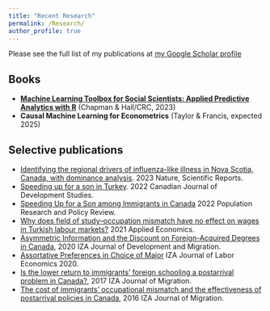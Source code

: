 ```yaml
---
title: "Recent Research"
permalink: /Research/
author_profile: true
---
```


Please see the full list of my publications at [my Google Scholar profile](https://scholar.google.ca/citations?user=8M2YA1QAAAAJ&hl=en)

## Books
- **[Machine Learning Toolbox for Social Scientists: Applied Predictive Analytics with R](https://www.amazon.ca/Machine-Learning-Toolbox-Social-Scientists/dp/1032463953)** (Chapman & Hall/CRC, 2023)
- **Causal Machine Learning for Econometrics** (Taylor & Francis, expected 2025)
   

  
## Selective publications

- [Identifying the regional drivers of influenza-like illness in Nova Scotia, Canada, with dominance analysis](https://www.nature.com/articles/s41598-023-37184-z). 2023 Nature, Scientific Reports.
- [Speeding up for a son in Turkey](https://www.tandfonline.com/eprint/8KCSCQPEYUPTIHXSYKQS/full?target=10.1080/02255189.2022.2145273). 2022 Canadian Journal of Development Studies.
- [Speeding Up for a Son among Immigrants in Canada](https://can01.safelinks.protection.outlook.com/?url=https%3A%2F%2Frdcu.be%2FcOII0&data=05%7C01%7Cyigit.aydede%40smu.ca%7C9f0dab420256465f479908da43754240%7C060b02ae57754360abbae2e29cca6627%7C1%7C0%7C637896468467357238%7CUnknown%7CTWFpbGZsb3d8eyJWIjoiMC4wLjAwMDAiLCJQIjoiV2luMzIiLCJBTiI6Ik1haWwiLCJXVCI6Mn0%3D%7C3000%7C%7C%7C&sdata=oNiZrzUHZH26FiPmJ8JWdTcVO%2FowlsnpiABRQ1U8cTU%3D&reserved=0) 2022 Population Research and Policy Review.
- [Why does field of study–occupation mismatch have no effect on wages in Turkish labour markets?](https://www.tandfonline.com/doi/abs/10.1080/00036846.2021.1937500) 2021 Applied Economics.
- [Asymmetric Information and the Discount on Foreign-Acquired Degrees in Canada](https://content.sciendo.com/view/journals/izajodm/10/1/article-20190002.xml), 2020 IZA Journal of Development and Migration.
- [Assortative Preferences in Choice of Major](https://sciendo.com/it/article/10.2478/izajole-2020-0006) IZA Journal of Labor Economics 2020. 
- [Is the lower return to immigrants’ foreign schooling a postarrival problem in Canada?](https://link.springer.com/article/10.1186/s40176-016-0076-9), 2017 IZA Journal of Migration.
- [The cost of immigrants’ occupational mismatch and the effectiveness of postarrival policies in Canada](https://link.springer.com/article/10.1186/s40176-016-0057-z), 2016  IZA Journal of Migration.
